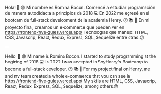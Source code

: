 Hola! 👋 😄
Mi nombre es Romina Bocon.
Comencé a estudiar programación de manera autodidacta a principios de 2018 💻
En 2022 me egresé en el bootcam de full-stack development de la academia Henry. 🕑 📚 📅
En mi proyecto final, creamos un e-commerce que pueden ver en https://frontend-five-gules.vercel.app/
Tecnologías que manejo: HTML, CSS, Javascrip, React, Redux, Express, SQL, Sequelize entre otras.😜

--

Hello! 👋 😄
Mi name is Romina Bocon.
I started to study programming at the begining of 2018.💻
In 2022 I was accepted in SoyHenry's Bootcamp to become a full-stack developer. 🕑 📚 📅
For my project final on Henry, me and my team created a whole e-commerce that you can see in https://frontend-five-gules.vercel.app/
My skills are HTML, CSS, Javascrip, React, Redux, Express, SQL, Sequelize, among others.😜
